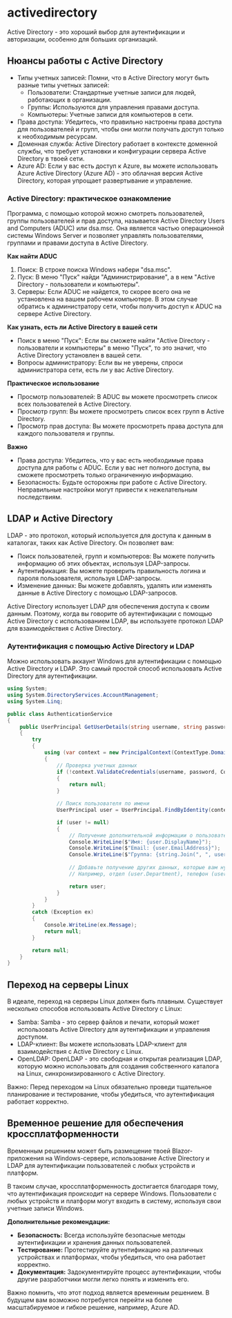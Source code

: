 # activedirectory

Active Directory - это хороший выбор для аутентификации и авторизации, особенно для больших организаций.

## Нюансы работы с Active Directory

- Типы учетных записей: Помни, что в Active Directory могут быть разные типы учетных записей:
    - Пользователи: Стандартные учетные записи для людей, работающих в организации.
    - Группы: Используются для управления правами доступа.
    - Компьютеры: Учетные записи для компьютеров в сети.
- Права доступа: Убедитесь, что правильно настроены права доступа для пользователей и групп, чтобы они могли получать доступ только к необходимым ресурсам.
- Доменная служба: Active Directory работает в контексте доменной службы, что требует установки и конфигурации сервера Active Directory в твоей сети. 
- Azure AD: Если у вас есть доступ к Azure, вы можете использовать Azure Active Directory (Azure AD) - это облачная версия Active Directory, которая упрощает развертывание и управление.

### Active Directory: практическое ознакомление

Программа, с помощью которой можно смотреть пользователей, группы пользователей и прав доступа, называется Active Directory Users and Computers (ADUC) или dsa.msc. 
Она является частью операционной системы Windows Server и позволяет управлять пользователями, группами и правами доступа в Active Directory.

**Как найти ADUC**

1. Поиск: В строке поиска Windows набери "dsa.msc".
2. Пуск: В меню "Пуск" найди "Администрирование", а в нем "Active Directory - пользователи и компьютеры".
3. Серверы: Если ADUC не найдется, то скорее всего она не установлена на вашем рабочем компьютере. В этом случае обратись к администратору сети, чтобы получить доступ к ADUC на сервере Active Directory.

**Как узнать, есть ли Active Directory в вашей сети**

- Поиск в меню "Пуск": Если вы сможете найти "Active Directory - пользователи и компьютеры" в меню "Пуск", то это значит, что Active Directory установлен в вашей сети.
- Вопросы администратору: Если вы не уверены, спроси администратора сети, есть ли у вас Active Directory.

**Практическое использование**

- Просмотр пользователей: В ADUC вы можете просмотреть список всех пользователей в Active Directory.
- Просмотр групп: Вы можете просмотреть список всех групп в Active Directory.
- Просмотр прав доступа: Вы можете просмотреть права доступа для каждого пользователя и группы.

**Важно**

- Права доступа: Убедитесь, что у вас есть необходимые права доступа для работы с ADUC. Если у вас нет полного доступа, вы сможете просмотреть только ограниченную информацию.
- Безопасность: Будьте осторожны при работе с Active Directory. Неправильные настройки могут привести к нежелательным последствиям.

## LDAP и Active Directory

LDAP - это протокол, который используется для доступа к данным в каталогах, таких как Active Directory. Он позволяет вам:

- Поиск пользователей, групп и компьютеров: Вы можете получить информацию об этих объектах, используя LDAP-запросы.
- Аутентификация: Вы можете проверить правильность логина и пароля пользователя, используя LDAP-запросы.
- Изменение данных: Вы можете добавлять, удалять или изменять данные в Active Directory с помощью LDAP-запросов.

Active Directory использует LDAP для обеспечения доступа к своим данным. Поэтому, когда вы говорите об аутентификации с помощью Active Directory с использованием LDAP, вы используете протокол LDAP для взаимодействия с Active Directory.

### Аутентификация с помощью Active Directory и LDAP

Можно использовать аккаунт Windows для аутентификации с помощью Active Directory и LDAP. Это самый простой способ использовать Active Directory для аутентификации.

```C#
using System;
using System.DirectoryServices.AccountManagement;
using System.Linq;

public class AuthenticationService
{
    public UserPrincipal GetUserDetails(string username, string password)
    {
        try
        {
            using (var context = new PrincipalContext(ContextType.Domain, "yourdomain.onmicrosoft.com"))
            {
                // Проверка учетных данных
                if (!context.ValidateCredentials(username, password, ContextOptions.Negotiate))
                {
                    return null;
                }

                // Поиск пользователя по имени
                UserPrincipal user = UserPrincipal.FindByIdentity(context, IdentityType.SamAccountName, username);

                if (user != null)
                {
                    // Получение дополнительной информации о пользователе
                    Console.WriteLine($"Имя: {user.DisplayName}");
                    Console.WriteLine($"Email: {user.EmailAddress}");
                    Console.WriteLine($"Группа: {string.Join(", ", user.GetGroups().Select(g => g.Name))}");
                    
                    // Добавьте получение других данных, которые вам нужны
                    // Например, отдел (user.Department), телефон (user.TelephoneNumber) и т. д.

                    return user;
                }
            }
        }
        catch (Exception ex)
        {
            Console.WriteLine(ex.Message);
            return null;
        }

        return null;
    }
}
```

## Переход на серверы Linux

В идеале, переход на серверы Linux должен быть плавным. Существует несколько способов использовать Active Directory с Linux:

- Samba: Samba - это сервер файлов и печати, который может использовать Active Directory для аутентификации и управления доступом. 
- LDAP-клиент: Вы можете использовать LDAP-клиент для взаимодействия с Active Directory с Linux. 
- OpenLDAP: OpenLDAP - это свободная и открытая реализация LDAP, которую можно использовать для создания собственного каталога на Linux, синхронизированного с Active Directory.

Важно: Перед переходом на Linux обязательно проведи тщательное планирование и тестирование, чтобы убедиться, что аутентификация работает корректно.

## Временное решение для обеспечения кроссплатформенности

Временным решением может быть размещение твоей Blazor-приложения на Windows-сервере, использование Active Directory и LDAP для аутентификации пользователей с любых устройств и платформ.

В такоим случае, кроссплатформенность достигается благодаря тому, что аутентификация происходит на сервере Windows. Пользователи с любых устройств и платформ могут входить в систему, используя свои учетные записи Windows.

**Дополнительные рекомендации:**

* **Безопасность:** Всегда используйте безопасные методы аутентификации и хранения данных пользователей.
* **Тестирование:** Протестируйте аутентификацию на различных устройствах и платформах, чтобы убедиться, что она работает корректно.
* **Документация:** Задокументируйте процесс аутентификации, чтобы другие разработчики могли легко понять и изменить его.

Важно помнить, что этот подход является временным решением. В будущем вам возможно потребуется перейти на более масштабируемое и гибкое решение, например, Azure AD.

